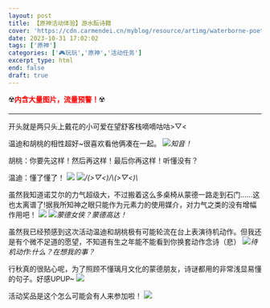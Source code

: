 ```yaml
---
layout: post
title: 【原神活动体验】游水酝诗籍
cover: 'https://cdn.carmendei.cn/myblog/resource/artimg/waterborne-poetry/cover.png'
date: 2023-10-31 17:02:02
tags: ['原神']
categories: ['🎮玩玩','原神','活动任务']
excerpt_type: html
end: false
draft: true
---
```


☢️<font color=red>**内含大量图片，流量预警！**</font>☢️

<!-- more -->

-----

开头就是两只头上戴花的小可爱在望舒客栈嘀嘀咕咕>▽<

温迪和胡桃的相性超好~很喜欢看他俩凑在一起。
![](https://cdn.carmendei.cn/myblog/resource/artimg/waterborne-poetry/屏幕截图(6).png)_知音！_

胡桃：你要先这样！然后再这样！最后你再这样！听懂没有？

温迪：懂了懂了！
![](https://cdn.carmendei.cn/myblog/resource/artimg/waterborne-poetry/屏幕截图(12).png)
![](https://cdn.carmendei.cn/myblog/resource/artimg/waterborne-poetry/屏幕截图(14).png)_/(>▽<)/\\(>▽<)\\_

虽然我知道诺艾尔的力气超级大，不过搬着这么多桌椅从蒙德一路走到石门……这也太离谱了!据我所知神之眼只能作为元素力的使用媒介，对力气之类的没有增幅作用吧！
![](https://cdn.carmendei.cn/myblog/resource/artimg/waterborne-poetry/image.png)
![](https://cdn.carmendei.cn/myblog/resource/artimg/waterborne-poetry/屏幕截图(16).png)_蒙德女侠？蒙德高达！_

虽然我已经预感到这次活动温迪和胡桃极有可能轮流在台上表演待机动作。但我还是有个微不足道的愿望，不知道有生之年能不能看到你换套动作念诗（悲）
![](https://cdn.carmendei.cn/myblog/resource/artimg/waterborne-poetry/屏幕截图(19).png)_待机动作:什么？在想我的事？_

行秋真的很贴心呢，为了照顾不懂璃月文化的蒙德朋友，诗谜都用的非常浅显易懂的句子。好感UPUP~
![](https://cdn.carmendei.cn/myblog/resource/artimg/waterborne-poetry/屏幕截图(23).png)

活动奖品是这个怎么可能会有人来参加啦！
![](https://cdn.carmendei.cn/myblog/resource/artimg/waterborne-poetry/屏幕截图(29).png)

